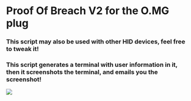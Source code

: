<head>
<h1>
Proof Of Breach V2 for the O.MG plug
</h1>
<h3>
This script may also be used with other HID devices, feel free to tweak it!
</h3>
<h3>
This script generates a terminal with user information in it, then it screenshots the terminal, and emails you the screenshot!
</h3>
<img src=https://o.mg.lol/logo.jpg class"center">

